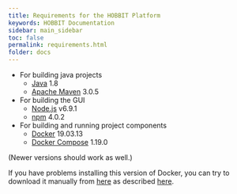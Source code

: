 ```yaml
---
title: Requirements for the HOBBIT Platform
keywords: HOBBIT Documentation
sidebar: main_sidebar
toc: false
permalink: requirements.html
folder: docs
---
```


* For building java projects
  * [Java](https://www.java.com) 1.8
  * [Apache Maven](http://maven.apache.org/) 3.0.5
* For building the GUI
  * [Node.js](https://nodejs.org) v6.9.1
  * [npm](https://www.npmjs.com/) 4.0.2
* For building and running project components
  * [Docker](https://www.docker.com/) 19.03.13
  * [Docker Compose](https://docs.docker.com/compose/) 1.19.0

(Newer versions should work as well.)

If you have problems installing this version of Docker, you can try to download it manually from [here](https://download.docker.com/linux/ubuntu/dists/xenial/pool/stable/amd64/) as described [here](https://docs.docker.com/engine/install/ubuntu/).
